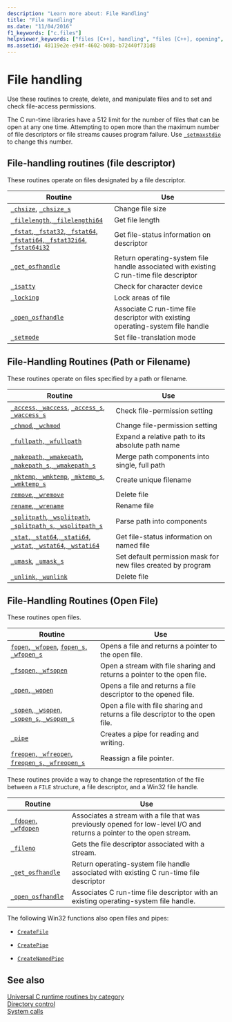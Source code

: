 ```yaml
---
description: "Learn more about: File Handling"
title: "File Handling"
ms.date: "11/04/2016"
f1_keywords: ["c.files"]
helpviewer_keywords: ["files [C++], handling", "files [C++], opening", "files [C++], manipulating"]
ms.assetid: 48119e2e-e94f-4602-b08b-b72440f731d8
---
```

# File handling

Use these routines to create, delete, and manipulate files and to set and check file-access permissions.

The C run-time libraries have a 512 limit for the number of files that can be open at any one time. Attempting to open more than the maximum number of file descriptors or file streams causes program failure. Use [`_setmaxstdio`](reference/setmaxstdio.md) to change this number.

## File-handling routines (file descriptor)

These routines operate on files designated by a file descriptor.

| Routine | Use |
|---|---|
| [`_chsize`](reference/chsize.md), [`_chsize_s`](reference/chsize-s.md) | Change file size |
| [`_filelength`, `_filelengthi64`](reference/filelength-filelengthi64.md) | Get file length |
| [`_fstat`, `_fstat32`, `_fstat64`, `_fstati64`, `_fstat32i64`, `_fstat64i32`](reference/fstat-fstat32-fstat64-fstati64-fstat32i64-fstat64i32.md) | Get file-status information on descriptor |
| [`_get_osfhandle`](reference/get-osfhandle.md) | Return operating-system file handle associated with existing C run-time file descriptor |
| [`_isatty`](reference/isatty.md) | Check for character device |
| [`_locking`](reference/locking.md) | Lock areas of file |
| [`_open_osfhandle`](reference/open-osfhandle.md) | Associate C run-time file descriptor with existing operating-system file handle |
| [`_setmode`](reference/setmode.md) | Set file-translation mode |

## File-Handling Routines (Path or Filename)

These routines operate on files specified by a path or filename.

| Routine | Use |
|---|---|
| [`_access`, `_waccess`](reference/access-waccess.md), [`_access_s`, `_waccess_s`](reference/access-s-waccess-s.md) | Check file-permission setting |
| [`_chmod`, `_wchmod`](reference/chmod-wchmod.md) | Change file-permission setting |
| [`_fullpath`, `_wfullpath`](reference/fullpath-wfullpath.md) | Expand a relative path to its absolute path name |
| [`_makepath`, `_wmakepath`](reference/makepath-wmakepath.md), [`_makepath_s`, `_wmakepath_s`](reference/makepath-s-wmakepath-s.md) | Merge path components into single, full path |
| [`_mktemp`, `_wmktemp`](reference/mktemp-wmktemp.md), [`_mktemp_s`, `_wmktemp_s`](reference/mktemp-s-wmktemp-s.md) | Create unique filename |
| [`remove`, `_wremove`](reference/remove-wremove.md) | Delete file |
| [`rename`, `_wrename`](reference/rename-wrename.md) | Rename file |
| [`_splitpath`, `_wsplitpath`](reference/splitpath-wsplitpath.md), [`_splitpath_s`, `_wsplitpath_s`](reference/splitpath-s-wsplitpath-s.md) | Parse path into components |
| [`_stat`, `_stat64`, `_stati64`, `_wstat`, `_wstat64`, `_wstati64`](reference/stat-functions.md) | Get file-status information on named file |
| [`_umask`](reference/umask.md), [`_umask_s`](reference/umask-s.md) | Set default permission mask for new files created by program |
| [`_unlink`, `_wunlink`](reference/unlink-wunlink.md) | Delete file |

## File-Handling Routines (Open File)

These routines open files.

| Routine | Use |
|---|---|
| [`fopen`, `_wfopen`](reference/fopen-wfopen.md), [`fopen_s`, `_wfopen_s`](reference/fopen-s-wfopen-s.md) | Opens a file and returns a pointer to the open file. |
| [`_fsopen`, `_wfsopen`](reference/fsopen-wfsopen.md) | Open a stream with file sharing and returns a pointer to the open file. |
| [`_open`, `_wopen`](reference/open-wopen.md) | Opens a file and returns a file descriptor to the opened file. |
| [`_sopen`, `_wsopen`](reference/sopen-wsopen.md), [`_sopen_s`, `_wsopen_s`](reference/sopen-s-wsopen-s.md) | Open a file with file sharing and returns a file descriptor to the open file. |
| [`_pipe`](reference/pipe.md) | Creates a pipe for reading and writing. |
| [`freopen`, `_wfreopen`](reference/freopen-wfreopen.md), [`freopen_s`, `_wfreopen_s`](reference/freopen-s-wfreopen-s.md) | Reassign a file pointer. |

These routines provide a way to change the representation of the file between a `FILE` structure, a file descriptor, and a Win32 file handle.

| Routine | Use |
|---|---|
| [`_fdopen`, `_wfdopen`](reference/fdopen-wfdopen.md) | Associates a stream with a file that was previously opened for low-level I/O and returns a pointer to the open stream. |
| [`_fileno`](reference/fileno.md) | Gets the file descriptor associated with a stream. |
| [`_get_osfhandle`](reference/get-osfhandle.md) | Return operating-system file handle associated with existing C run-time file descriptor |
| [`_open_osfhandle`](reference/open-osfhandle.md) | Associates C run-time file descriptor with an existing operating-system file handle. |

The following Win32 functions also open files and pipes:

- [`CreateFile`](/windows/win32/api/fileapi/nf-fileapi-createfilew)

- [`CreatePipe`](/windows/win32/api/namedpipeapi/nf-namedpipeapi-createpipe)

- [`CreateNamedPipe`](/windows/win32/api/winbase/nf-winbase-createnamedpipea)

## See also

[Universal C runtime routines by category](run-time-routines-by-category.md)\
[Directory control](directory-control.md)\
[System calls](system-calls.md)

